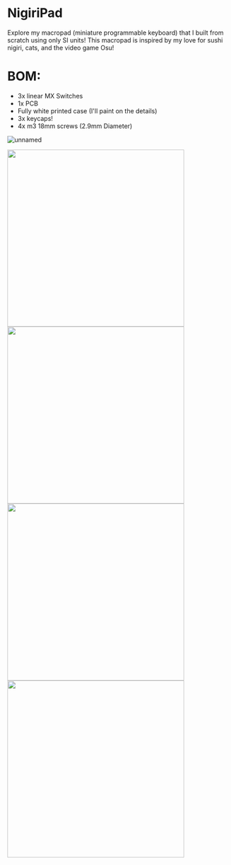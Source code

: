 # NigiriPad
Explore my macropad (miniature programmable keyboard) that I built from scratch using only SI units! This macropad is inspired by my love for sushi nigiri, cats, and the video game Osu!

# BOM:
- 3x linear MX Switches
- 1x PCB 
- Fully white printed case (I'll paint on the details)
- 3x keycaps!
- 4x m3 18mm screws (2.9mm Diameter)

![unnamed](https://github.com/user-attachments/assets/3ec939e7-5c2f-4628-91d5-7aeafd76d2bc)

<img src="https://github.com/user-attachments/assets/cdff7555-a999-4df6-93f2-cf1760abc31d" height=400 />
<img src="https://github.com/user-attachments/assets/121a0699-8cfa-4810-b4c1-2f1751bde407" height=400 />
<img src="https://github.com/user-attachments/assets/8c2dd35d-8056-4b17-851a-80b440b15cdc" height=400 />
<img src="https://github.com/user-attachments/assets/4ebf701e-bf2c-43b7-add8-01fe1ca4f5d2" height=400 />
